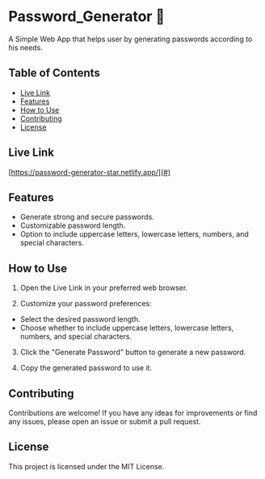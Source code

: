 # Password_Generator 🔐
A Simple Web App that helps user by generating passwords according to his needs.

## Table of Contents

- [Live Link](#demo)
- [Features](#features)
- [How to Use](#how-to-use)
- [Contributing](#contributing)
- [License](#license)

## Live Link
[https://password-generator-star.netlify.app/](#) 

## Features

- Generate strong and secure passwords.
- Customizable password length.
- Option to include uppercase letters, lowercase letters, numbers, and special characters.

## How to Use

1. Open the Live Link in your preferred web browser.

2. Customize your password preferences:
- Select the desired password length.
 - Choose whether to include uppercase letters, lowercase letters, numbers, and special characters.
   
3. Click the "Generate Password" button to generate a new password.

4. Copy the generated password to use it.

## Contributing
Contributions are welcome! If you have any ideas for improvements or find any issues, please open an issue or submit a pull request.

## License
This project is licensed under the MIT License.


